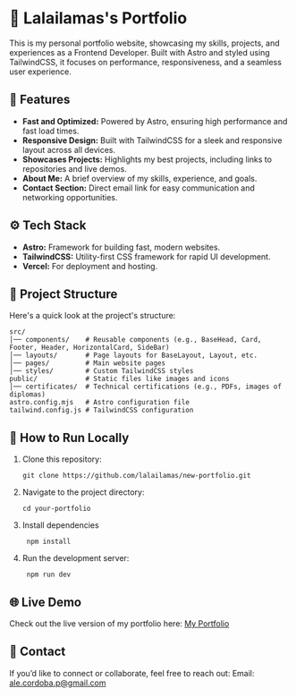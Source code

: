 

# **🚀 Lalailamas's Portfolio**

This is my personal portfolio website, showcasing my skills, projects, and experiences as a Frontend Developer. Built with Astro and styled using TailwindCSS, it focuses on performance, responsiveness, and a seamless user experience.


## **🌟 Features**

 - **Fast and Optimized:** Powered by Astro, ensuring high performance and fast load times.
 - **Responsive Design:** Built with TailwindCSS for a sleek and responsive layout across all devices.
 - **Showcases Projects:** Highlights my best projects, including links to repositories and live demos.
 - **About Me:** A brief overview of my skills, experience, and goals.
 - **Contact Section:** Direct email link for easy communication and networking opportunities.

## **⚙️ Tech Stack**

 - **Astro:** Framework for building fast, modern websites.
 - **TailwindCSS:** Utility-first CSS framework for rapid UI development.
 - **Vercel:** For deployment and hosting.

## **📂 Project Structure**

Here's a quick look at the project's structure:

    src/
    │── components/    # Reusable components (e.g., BaseHead, Card, Footer, Header, HorizontalCard, SideBar)
    │── layouts/       # Page layouts for BaseLayout, Layout, etc.
    │── pages/         # Main website pages
    │── styles/        # Custom TailwindCSS styles
    public/            # Static files like images and icons
    │── certificates/  # Technical certifications (e.g., PDFs, images of diplomas)        
    astro.config.mjs   # Astro configuration file
    tailwind.config.js # TailwindCSS configuration


## 🚀 How to Run Locally

 1. Clone this repository:
    
        git clone https://github.com/lalailamas/new-portfolio.git

2. Navigate to the project directory:

       cd your-portfolio

3. Install dependencies 

		npm install

4. Run the development server:

	    npm run dev



## 🌐 Live Demo

Check out the live version of my portfolio here: [My Portfolio](https://new-portfolio-git-projects-lalailamas-projects.vercel.app/)


## 📧 Contact

If you’d like to connect or collaborate, feel free to reach out:
Email: ale.cordoba.p@gmail.com


